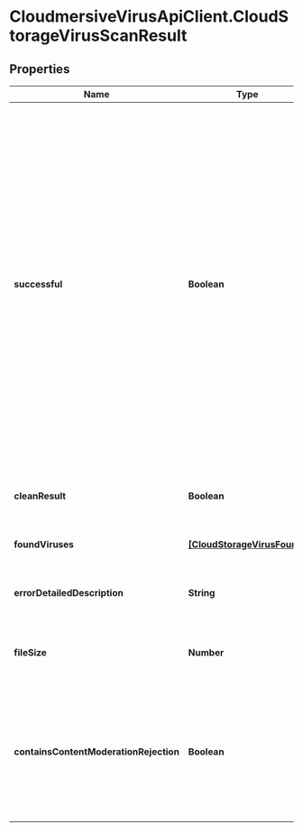 # CloudmersiveVirusApiClient.CloudStorageVirusScanResult

## Properties
Name | Type | Description | Notes
------------ | ------------- | ------------- | -------------
**successful** | **Boolean** | True if the operation of retrieving the file, and scanning it were successfully completed, false if the file could not be downloaded from cloud storage, or if the file could not be scanned.  Note that successful completion does not mean the file is clean; for the output of the virus scanning operation itself, use the CleanResult and FoundViruses parameters. | [optional] 
**cleanResult** | **Boolean** | True if the scan contained no viruses, false otherwise | [optional] 
**foundViruses** | [**[CloudStorageVirusFound]**](CloudStorageVirusFound.md) | Array of viruses found, if any | [optional] 
**errorDetailedDescription** | **String** | Detailed error message if the operation was not successful | [optional] 
**fileSize** | **Number** | Size in bytes of the file that was retrieved and scanned | [optional] 
**containsContentModerationRejection** | **Boolean** | Set to true when using NSFW Content Moderation in the Cloudmersive Storage Protect product (disabled by default) | [optional] 


